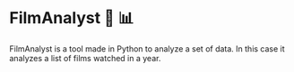 # FilmAnalyst :movie_camera: :bar_chart:
FilmAnalyst is a tool made in Python to analyze a set of data. In this case it analyzes a list of films watched in a year.
